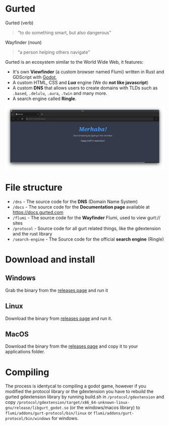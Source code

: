 # Gurted

Gurted (verb)
> “to do something smart, but also dangerous”

Wayfinder (noun)
> “a person helping others navigate”

Gurted is an ecosystem similar to the World Wide Web, it features:
- It's own **Viewfinder** (a custom browser named Flumi) written in Rust and GDScript with [Godot](https://godotengine.org/),
- A custom HTML, CSS and ***Lua*** engine (We do **not like javascript**)
- A custom **DNS** that allows users to create domains with TLDs such as `.based`, `.delulu`, `.aura`, `.twin` and many more.
- A search engine called **Ringle**.

![Preview of Flumi, the official gurted wayfinder](images/flumi.png)

# File structure
- `/dns` - The source code for the **DNS** (Domain Name System)
- `/docs` - The source code for the **Documentation page** available at https://docs.gurted.com
- `/flumi` - The source code for the **Wayfinder** Flumi, used to view gurt:// sites
- `/protocol` - Source code for all gurt related things, like the gdextension and the rust library
- `/search-engine` - The Source code for the official **search engine** (Ringle)

# Download and install

## Windows 
Grab the binary from the [releases page](https://github.com/outpoot/gurted/releases) and run it

## Linux
Download the binary from [releases page](https://github.com/outpoot/gurted/releases) and run it.

## MacOS
Download the binary from the [releases page](https://github.com/outpoot/gurted/releases) and copy it to your applications folder.

# Compiling
The process is identycal to compiling a godot game, however if you modified the protocol library or the gdextension you have to rebuild the gurted gdextension library by running build.sh in `/protocol/gdextension` and copy `/protocol/gdextension/target/x86_64-unknown-linux-gnu/release/libgurt_godot.so` (or the windows/macos library) to `flumi/addons/gurt-protocol/bin/linux` or `flumi/addons/gurt-protocol/bin/windows` for windows.
